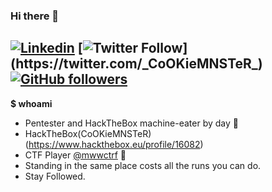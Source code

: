 ### Hi there 👋
[![Linkedin](https://img.icons8.com/material/24/000000/linkedin--v1.png)](https://www.linkedin.com/in/muhammed-said-bakirci/)
[![Twitter Follow](https://img.shields.io/twitter/url?style=social&url=https%3A%2F%2Ftwitter.com%2F_CoOKieMNSTeR_)](https://twitter.com/_CoOKieMNSTeR_)
[![GitHub followers](https://img.shields.io/github/followers/CoOKieMNSTeR?style=flat-square)](https://github.com/CoOKieMNSTeR?tab=followers)
---
**$ whoami** 
- Pentester and HackTheBox machine-eater by day  🎉
- HackTheBox(CoOKieMNSTeR)(https://www.hackthebox.eu/profile/16082)
- CTF Player [@mwwctrf](https://twitter.com/mwwctr) 🚩
- Standing in the same place costs all the runs you can do.
- Stay Followed. 

